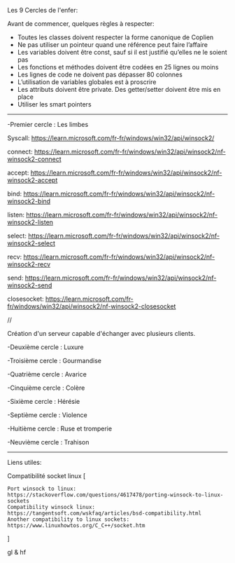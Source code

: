 Les 9 Cercles de l'enfer:

Avant de commencer, quelques règles à respecter:
- Toutes les classes doivent respecter la forme canonique de Coplien
- Ne pas utiliser un pointeur quand une référence peut faire l’affaire
- Les variables doivent être const, sauf si il est justifié qu’elles ne le soient
pas
- Les fonctions et méthodes doivent être codées en 25 lignes ou moins
- Les lignes de code ne doivent pas dépasser 80 colonnes
- L’utilisation de variables globales est à proscrire
- Les attributs doivent être private. Des getter/setter doivent être mis en
place
- Utiliser les smart pointers

---------------------------------------------------------------------------------------

-Premier cercle : Les limbes

Syscall: https://learn.microsoft.com/fr-fr/windows/win32/api/winsock2/

connect: https://learn.microsoft.com/fr-fr/windows/win32/api/winsock2/nf-winsock2-connect

accept: https://learn.microsoft.com/fr-fr/windows/win32/api/winsock2/nf-winsock2-accept

bind: https://learn.microsoft.com/fr-fr/windows/win32/api/winsock2/nf-winsock2-bind

listen: https://learn.microsoft.com/fr-fr/windows/win32/api/winsock2/nf-winsock2-listen

select: https://learn.microsoft.com/fr-fr/windows/win32/api/winsock2/nf-winsock2-select

recv: https://learn.microsoft.com/fr-fr/windows/win32/api/winsock2/nf-winsock2-recv

send: https://learn.microsoft.com/fr-fr/windows/win32/api/winsock2/nf-winsock2-send

closesocket: https://learn.microsoft.com/fr-fr/windows/win32/api/winsock2/nf-winsock2-closesocket

//

Création d'un serveur capable d'échanger avec plusieurs clients.


-Deuxième cercle : Luxure


-Troisième cercle : Gourmandise


-Quatrième cercle : Avarice


-Cinquième cercle : Colère


-Sixième cercle : Hérésie


-Septième cercle : Violence


-Huitième cercle : Ruse et tromperie


-Neuvième cercle : Trahison


---------------------------------------------------------------------------------------

Liens utiles: 

Compatibilité socket linux [

    Port winsock to linux: https://stackoverflow.com/questions/4617478/porting-winsock-to-linux-sockets
    Compatibility winsock linux: https://tangentsoft.com/wskfaq/articles/bsd-compatibility.html
    Another compatibility to linux sockets: https://www.linuxhowtos.org/C_C++/socket.htm

]


gl & hf
